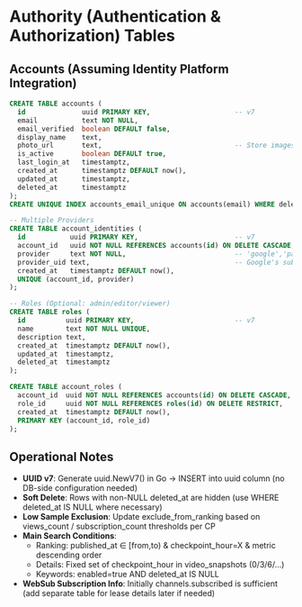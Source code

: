 # Authority (Authentication & Authorization) Tables

## Accounts (Assuming Identity Platform Integration)

```sql
CREATE TABLE accounts (
  id              uuid PRIMARY KEY,                     -- v7
  email           text NOT NULL,
  email_verified  boolean DEFAULT false,
  display_name    text,
  photo_url       text,                                 -- Store images as URLs
  is_active       boolean DEFAULT true,
  last_login_at   timestamptz,
  created_at      timestamptz DEFAULT now(),
  updated_at      timestamptz,
  deleted_at      timestamptz
);
CREATE UNIQUE INDEX accounts_email_unique ON accounts(email) WHERE deleted_at IS NULL;

-- Multiple Providers
CREATE TABLE account_identities (
  id           uuid PRIMARY KEY,                        -- v7
  account_id   uuid NOT NULL REFERENCES accounts(id) ON DELETE CASCADE,
  provider     text NOT NULL,                           -- 'google','password','github',…
  provider_uid text,                                    -- Google's sub, etc.
  created_at   timestamptz DEFAULT now(),
  UNIQUE (account_id, provider)
);

-- Roles (Optional: admin/editor/viewer)
CREATE TABLE roles (
  id          uuid PRIMARY KEY,                         -- v7
  name        text NOT NULL UNIQUE,
  description text,
  created_at  timestamptz DEFAULT now(),
  updated_at  timestamptz,
  deleted_at  timestamptz
);

CREATE TABLE account_roles (
  account_id  uuid NOT NULL REFERENCES accounts(id) ON DELETE CASCADE,
  role_id     uuid NOT NULL REFERENCES roles(id) ON DELETE RESTRICT,
  created_at  timestamptz DEFAULT now(),
  PRIMARY KEY (account_id, role_id)
);
```

## Operational Notes

- **UUID v7**: Generate uuid.NewV7() in Go → INSERT into uuid column (no DB-side configuration needed)
- **Soft Delete**: Rows with non-NULL deleted_at are hidden (use WHERE deleted_at IS NULL where necessary)
- **Low Sample Exclusion**: Update exclude_from_ranking based on views_count / subscription_count thresholds per CP
- **Main Search Conditions**:
  - Ranking: published_at ∈ [from,to) & checkpoint_hour=X & metric descending order
  - Details: Fixed set of checkpoint_hour in video_snapshots (0/3/6/...)
  - Keywords: enabled=true AND deleted_at IS NULL
- **WebSub Subscription Info**: Initially channels.subscribed is sufficient (add separate table for lease details later if needed)